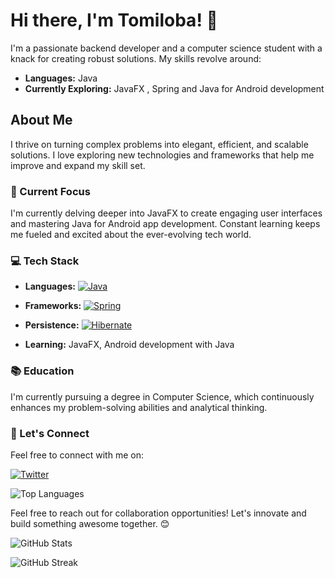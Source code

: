 
# Hi there, I'm Tomiloba! 👋

I'm a passionate backend developer and a computer science student with a knack for creating robust solutions. My skills revolve around:

- **Languages:** Java
- **Currently Exploring:** JavaFX , Spring and Java for Android development

## About Me

I thrive on turning complex problems into elegant, efficient, and scalable solutions. I love exploring new technologies and frameworks that help me improve and expand my skill set.

### 🌱 Current Focus

I'm currently delving deeper into JavaFX to create engaging user interfaces and mastering Java for Android app development. Constant learning keeps me fueled and excited about the ever-evolving tech world.
### 💻 Tech Stack

- **Languages:** [![Java](https://img.shields.io/badge/Java-ED8B00?style=for-the-badge&logo=java&logoColor=white)](https://www.java.com/)

- **Frameworks:** 
  [![Spring](https://img.shields.io/badge/Spring-6DB33F?style=for-the-badge&logo=spring&logoColor=white)](https://spring.io/)
- **Persistence:** [![Hibernate](https://img.shields.io/badge/Hibernate-59666C?style=for-the-badge&logo=hibernate&logoColor=white)](https://hibernate.org/)
- **Learning:** JavaFX, Android development with Java


### 📚 Education

I'm currently pursuing a degree in Computer Science, which continuously enhances my problem-solving abilities and analytical thinking.

### 🤝 Let's Connect




Feel free to connect with me on:
<!--


[![LinkedIn](https://img.shields.io/badge/LinkedIn-0077B5?style=for-the-badge&logo=linkedin&logoColor=white)](https://www.linkedin.com/)
[![GitHub](https://img.shields.io/badge/GitHub-100000?style=for-the-badge&logo=github&logoColor=white)](https://github.com/YourGitHubUsername)
-->
[![Twitter](https://img.shields.io/badge/Twitter-1DA1F2?style=for-the-badge&logo=twitter&logoColor=white)](https://twitter.com/@lobz03)


![Top Languages](https://github-readme-stats.vercel.app/api/top-langs/?username=Tomiloba21&layout=compact)





Feel free to reach out for collaboration opportunities! Let's innovate and build something awesome together. 😊

![GitHub Stats](https://github-readme-stats.vercel.app/api?username=Tomiloba21&show_icons=true)

![GitHub Streak](https://github-readme-streak-stats.herokuapp.com/?user=Tomiloba21)







